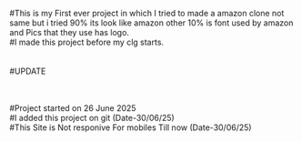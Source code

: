 #This is my First ever project in which I tried to made a amazon clone not same but i tried 90% its look like amazon other 10% is font used by amazon and Pics that they use has logo. 
<br>
#I made this project before my clg starts.
<br>
<br>
<br>
#UPDATE
<br>
<br><br>

#Project started on 26 June 2025
<br>
#I added this project on git (Date-30/06/25) 
<br>
#This Site is Not responive For mobiles Till now (Date-30/06/25)

